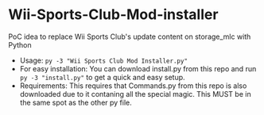 # Wii-Sports-Club-Mod-installer
PoC idea to replace Wii Sports Club's update content on storage_mlc with Python
* Usage:
`py -3 "Wii Sports Club Mod Installer.py"`
* For easy installation:
You can download install.py from this repo and run `py -3 "install.py"` to get a quick and easy setup.
* Requirements:
This requires that Commands.py from this repo is also downloaded due to it contaning all the special magic. This MUST be in the same spot as the other py file.
